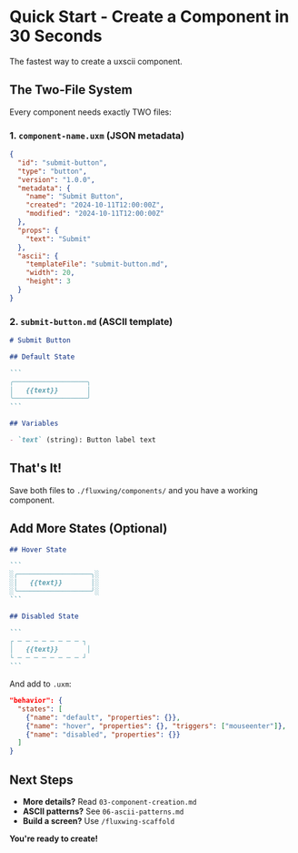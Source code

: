 # Quick Start - Create a Component in 30 Seconds

The fastest way to create a uxscii component.

## The Two-File System

Every component needs exactly TWO files:

### 1. `component-name.uxm` (JSON metadata)
```json
{
  "id": "submit-button",
  "type": "button",
  "version": "1.0.0",
  "metadata": {
    "name": "Submit Button",
    "created": "2024-10-11T12:00:00Z",
    "modified": "2024-10-11T12:00:00Z"
  },
  "props": {
    "text": "Submit"
  },
  "ascii": {
    "templateFile": "submit-button.md",
    "width": 20,
    "height": 3
  }
}
```

### 2. `submit-button.md` (ASCII template)
````markdown
# Submit Button

## Default State

```
╭──────────────────╮
│   {{text}}       │
╰──────────────────╯
```

## Variables

- `text` (string): Button label text
````

## That's It!

Save both files to `./fluxwing/components/` and you have a working component.

## Add More States (Optional)

````markdown
## Hover State

```
░╭──────────────────╮░
░│   {{text}}       │░
░╰──────────────────╯░
```

## Disabled State

```
┌ ─ ─ ─ ─ ─ ─ ─ ─ ┐
│   {{text}}       │
└ ─ ─ ─ ─ ─ ─ ─ ─ ┘
```
````

And add to `.uxm`:
```json
"behavior": {
  "states": [
    {"name": "default", "properties": {}},
    {"name": "hover", "properties": {}, "triggers": ["mouseenter"]},
    {"name": "disabled", "properties": {}}
  ]
}
```

## Next Steps

- **More details?** Read `03-component-creation.md`
- **ASCII patterns?** See `06-ascii-patterns.md`
- **Build a screen?** Use `/fluxwing-scaffold`

**You're ready to create!**
